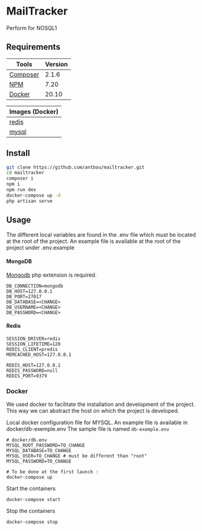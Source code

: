 # MailTracker

Perform for NOSQL1

## Requirements

| Tools                                         | Version |
| --------------------------------------------- | ------- |
| [Composer](https://getcomposer.org/download/) | 2.1.6   |
| [NPM](https://www.npmjs.com/)                 | 7.20    |
| [Docker](https://www.docker.com/get-started)  | 20.10   |

| Images (Docker)                                | 
| ---------------------------------------------  | 
| [redis](https://hub.docker.com/_/redis)          | 
| [mysql](https://hub.docker.com/_/mysql)        | 

## Install

```bash
git clone https://github.com/antbou/mailtracker.git
cd mailtracker
composer i
npm i
npm run dev
docker-compose up -d
php artisan serve
```

## Usage

The different local variables are found in the .env file which must be located at the root of the project. An example file is available at the root of the project under .env.example

#### MongoDB

[Mongodb](https://www.php.net/manual/en/mongodb.installation.php) php extension is required.

```
DB_CONNECTION=mongodb
DB_HOST=127.0.0.1
DB_PORT=27017
DB_DATABASE=<CHANGE>
DB_USERNAME=<CHANGE>
DB_PASSWORD=<CHANGE>
```

#### Redis
```
SESSION_DRIVER=redis
SESSION_LIFETIME=120
REDIS_CLIENT=predis
MEMCACHED_HOST=127.0.0.1

REDIS_HOST=127.0.0.1
REDIS_PASSWORD=null
REDIS_PORT=9379
```

### Docker

We used docker to facilitate the installation and development of the project. This way we can abstract the host on which the project is developed.

Local docker configuration file for MYSQL. An example file is available in docker/db-exemple.env
The sample file is named `db-exemple.env`
```
# docker/db.env
MYSQL_ROOT_PASSWORD=TO_CHANGE
MYSQL_DATABASE=TO_CHANGE
MYSQL_USER=TO_CHANGE # must be different than "root"
MYSQL_PASSWORD=TO_CHANGE
```

```
# To be done at the first launch :
docker-compose up
```

Start the containers

```
docker-compose start
```

Stop the containers

```
docker-compose stop
```
